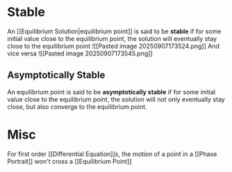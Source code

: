 # Stable
An [[Equilibrium Solution|equilibrium point]] is said to be **stable** if for some initial value close to the equilibrium point, the solution will eventually stay close to the equilibrium point
![[Pasted image 20250907173524.png]]
And vice versa
![[Pasted image 20250907173545.png]]
## Asymptotically Stable
An equilibrium point is said to be **asymptotically stable** if for some initial value close to the equilibrium point, the solution will not only eventually stay close, but also converge to the equilibrium point.

# Misc
For first order [[Differential Equation]]s, the motion of a point in a [[Phase Portrait]] won't cross a [[Equilibrium Point]]
